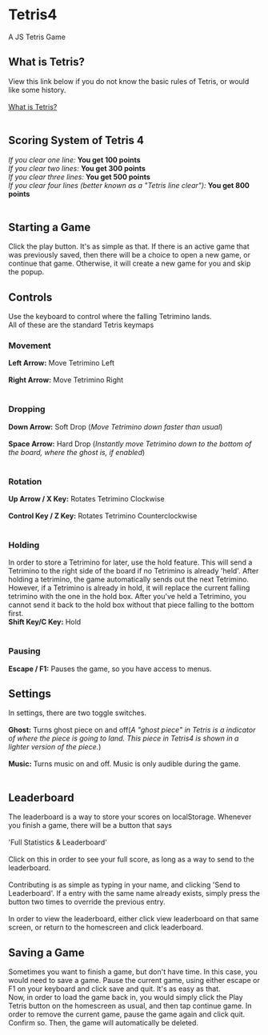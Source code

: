 # Tetris4
A JS Tetris Game

## What is Tetris?
View this link below if you do not know the basic rules of Tetris, or would like some history.  <br/><br/>
[What is Tetris?](https://tetris.com/about-us)<br/><br/>

## Scoring System of Tetris 4
*If you clear one line:* **You get 100 points** <br/>
*If you clear two lines:* **You get 300 points** <br/>
*If you clear three lines:* **You get 500 points** <br/>
*If you clear four lines (better known as a "Tetris line clear"):* **You get 800 points** <br/><br/>

## Starting a Game
Click the play button. It's as simple as that. If there is an active game that was previously saved, then there will be a choice to open a new game, or continue that game. Otherwise, it will create a new game for you and skip the popup.

## Controls
Use the keyboard to control where the falling Tetrimino lands.
<br/>
All of these are the standard Tetris keymaps
### Movement
**Left Arrow:** Move Tetrimino Left<br/><br/>
**Right Arrow:** Move Tetrimino Right<br/><br/>

### Dropping
**Down Arrow:** Soft Drop (*Move Tetrimino down faster than usual*)<br/><br/>
**Space Arrow:** Hard Drop (*Instantly move Tetrimino down to the bottom of the board, where the ghost is, if enabled*)<br/><br/>

### Rotation
**Up Arrow / X Key:** Rotates Tetrimino Clockwise<br/><br/>
**Control Key / Z Key:** Rotates Tetrimino Counterclockwise<br/><br/>

### Holding
In order to store a Tetrimino for later, use the hold feature. This will send a Tetrimino to the right side of the board if no Tetrimino is already 'held'. After holding a tetrimino, the game automatically sends out the next Tetrimino. However, if a Tetrimino is already in hold, it will replace the current falling tetrimino with the one in the hold box. After you've held a Tetrimino, you cannot send it back to the hold box without that piece falling to the bottom first. <br/>
**Shift Key/C Key:** Hold<br/><br/>

### Pausing
**Escape / F1:** Pauses the game, so you have access to menus.

## Settings
In settings, there are two toggle switches.<br/><br/>
**Ghost:** Turns ghost piece on and off(*A "ghost piece" in Tetris is a indicator of where the piece is going to land. This piece in Tetris4 is shown in a lighter version of the piece.*)<br/><br/>
**Music:** Turns music on and off. Music is only audible during the game.<br/><br/>

## Leaderboard
The leaderboard is a way to store your scores on localStorage. Whenever you finish a game, there will be a button that says <br/><br/> 'Full Statistics & Leaderboard' <br/><br/> Click on this in order to see your full score, as long as a way to send to the leaderboard.<br/><br/>
Contributing is as simple as typing in your name, and clicking 'Send to Leaderboard'. If a entry with the same name already exists, simply press the button two times to override the previous entry.<br/><br/>
In order to view the leaderboard, either click view leaderboard on that same screen, or return to the homescreen and click leaderboard.

## Saving a Game
Sometimes you want to finish a game, but don't have time. In this case, you would need to save a game. Pause the current game, using either escape or F1 on your keyboard and click save and quit. It's as easy as that.<br/>
Now, in order to load the game back in, you would simply click the Play Tetris button on the homescreen as usual, and then tap continue game. In order to remove the current game, pause the game again and click quit. Confirm so. Then, the game will automatically be deleted.
